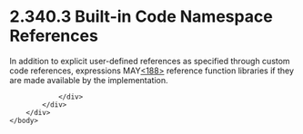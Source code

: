 <html dir="LTR" xmlns:mshelp="http://msdn.microsoft.com/mshelp" xmlns:ddue="http://ddue.schemas.microsoft.com/authoring/2003/5" xmlns:xlink="http://www.w3.org/1999/xlink" xmlns:tool="http://www.microsoft.com/tooltip">
    <head>
        <meta http-equiv="Content-Type" content="text/html; CHARSET=utf-8"></meta>
        <meta name="save" content="history"></meta>
        <title>2.340.3 Built-in Code Namespace References</title>
        <xml>
            <mshelp:toctitle title="2.340.3 Built-in Code Namespace References"></mshelp:toctitle>
            <mshelp:rltitle title="[MS-RDL]: Built-in Code Namespace References"></mshelp:rltitle>
            <mshelp:keyword index="A" term="22595b1d-9955-449a-807b-6ed492031d68"></mshelp:keyword>
            <mshelp:attr name="DCSext.ContentType" value="open specification"></mshelp:attr>
            <mshelp:attr name="AssetID" value="22595b1d-9955-449a-807b-6ed492031d68"></mshelp:attr>
            <mshelp:attr name="TopicType" value="kbRef"></mshelp:attr>
            <mshelp:attr name="DCSext.Title" value="[MS-RDL]: Built-in Code Namespace References" />
        </xml>
    </head>
    <body>
        <div id="header">
            <h1 class="heading">2.340.3 Built-in Code Namespace References</h1>
        </div>
        <div id="mainSection">
            <div id="mainBody">
                <div id="allHistory" class="saveHistory"></div>
                <div id="sectionSection0" class="section" name="collapseableSection">
                    

<p>In addition to explicit user-defined references as specified
through custom code references, expressions MAY<a id="Appendix_A_Target_188"></a><a href="1fe5fd87-2de5-4b2c-b762-5a4fd1373621.md#Appendix_A_188" aria-label="Product behavior note 188">&lt;188&gt;</a>
reference function libraries if they are made available by the implementation.</p>


                </div>
            </div>
        </div>
    </body>
</html>